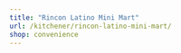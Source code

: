 ```yaml
---
title: "Rincon Latino Mini Mart"
url: /kitchener/rincon-latino-mini-mart/
shop: convenience
---
```


